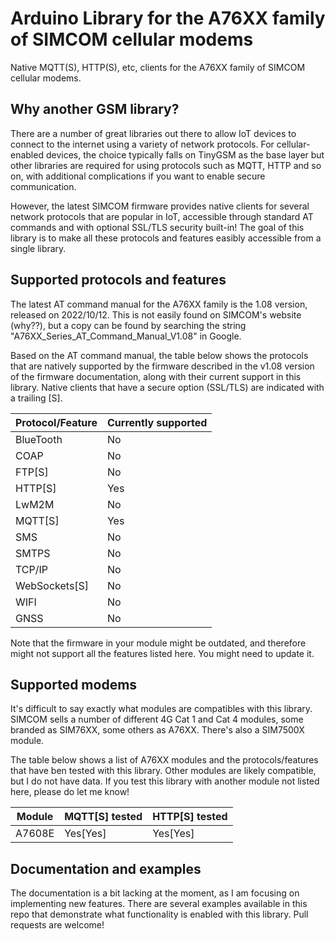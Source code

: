 # Arduino Library for the A76XX family of SIMCOM cellular modems

Native MQTT(S), HTTP(S), etc, clients for the A76XX family of SIMCOM cellular modems.

## Why another GSM library?
There are a number of great libraries out there to allow IoT devices to connect to the internet using a variety of network protocols. For cellular-enabled devices, the choice typically falls on TinyGSM as the base layer but other libraries are required for using protocols such as MQTT, HTTP and so on, with additional complications if you want to enable secure communication.

However, the latest SIMCOM firmware provides native clients for several network protocols that are popular in IoT, accessible through standard AT commands and with optional SSL/TLS security built-in! The goal of this library is to make all these protocols and features easibly accessible from a single library.

## Supported protocols and features
The latest AT command manual for the A76XX family is the 1.08 version, released on 2022/10/12. This is not easily found on SIMCOM's website (why??), but a copy can be found by searching the string "A76XX_Series_AT_Command_Manual_V1.08" in Google. 

Based on the AT command manual, the table below shows the protocols that are natively supported by the firmware described in the v1.08 version of the firmware documentation, along with their current support in this library. Native clients that have a secure option (SSL/TLS) are indicated with a trailing [S].

| Protocol/Feature | Currently supported |
| ---------------- | ------------------  |
| BlueTooth        | No                  |
| COAP             | No                  |
| FTP[S]           | No                  |
| HTTP[S]          | Yes                 |
| LwM2M            | No                  |
| MQTT[S]          | Yes                 |
| SMS              | No                  |
| SMTPS            | No                  |
| TCP/IP           | No                  |
| WebSockets[S]    | No                  |
| WIFI             | No                  |
| GNSS             | No                  |

Note that the firmware in your module might be outdated, and therefore might not support all the features listed here. You might need to update it. 


## Supported modems
It's difficult to say exactly what modules are compatibles with this library. SIMCOM sells a number of different 4G Cat 1 and Cat 4 modules, some branded as SIM76XX, some others as A76XX. There's also a SIM7500X module. 

The table below shows a list of A76XX modules and the protocols/features that have ben tested with this library. Other modules are likely compatible, but I do not have data. If you test this library with another module not listed here, please do let me know!

| Module      | MQTT[S] tested | HTTP[S] tested |
| ----------- | -------------  | -------------  |
| A7608E      | Yes[Yes]       | Yes[Yes]       |


## Documentation and examples
The documentation is a bit lacking at the moment, as I am focusing on implementing new features. There are several examples available in this repo that demonstrate what functionality is enabled with this library. Pull requests are welcome!
